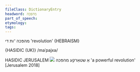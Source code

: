 ```yaml
---
fileClass: DictionaryEntry
headword: מהפּכה
part_of_speech: 
etymology: 
tags: 
---
```

מהפּכה
־ות
די
'revolution'
{HEBRAISM}

{HASIDIC (UK)}
/maˈpajxə/

HASIDIC JERUSALEM
![](https://ia601504.us.archive.org/0/items/Hasidic_Yiddish_Images/HasidicPoster-Jerusalem-AShtarkeMapekha.jpg)
אַ שטאַרקע מהפּכה 'a powerful revolution'
[Jerusalem 2018]